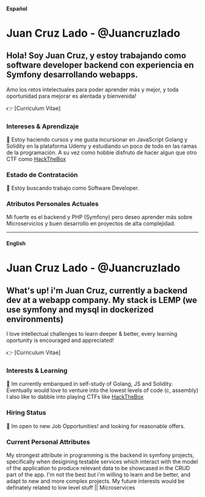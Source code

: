 #### Español

# Juan Cruz Lado - @Juancruzlado

## Hola! Soy Juan Cruz, y estoy trabajando como software developer backend con experiencia en Symfony desarrollando webapps.

Amo los retos intelectuales para poder aprender más y mejor, y toda oportunidad para mejorar es alentada y bienvenida!

:point_right: [Curriculum Vitae]

### Intereses & Aprendizaje

:seedling: Estoy haciendo cursos y me gusta incursionar en JavaScript Golang y Solidity en la plataforma Udemy y estudiando un poco de todo en las ramas de la programación.
A su vez como hobbie disfruto de hacer algun que otro CTF como [HackTheBox](https://www.hackthebox.com)

### Estado de Contratación

:dancers: Estoy buscando trabajo como Software Developer.

### Atributos Personales Actuales

Mi fuerte es el backend y PHP (Symfony) pero deseo aprender más sobre Microservicios y buen desarrollo en proyectos de alta complejidad.



-----------------------------------------------------------------
#### English

# Juan Cruz Lado - @Juancruzlado

## What's up! i'm Juan Cruz, currently a backend dev at a webapp company. My stack is LEMP (we use symfony and mysql in dockerized environments)

I love intellectual challenges to learn deeper & better, every learning oportunity is encouraged and appreciated!

:point_right: [Curriculum Vitae]

### Interests & Learning

:seedling: Im currently embarqued in self-study of Golang, JS and Solidity.
Eventually would love to venture into the lowest levels of code (c, assembly)
I also like to dabble into playing CTFs like [HackTheBox](https://www.hackthebox.com)

### Hiring Status

:dancers: Im open to new Job Opportunities! and looking for reasonable offers.

### Current Personal Attributes 

My strongest attribute in programming is the backend in symfony projects, specifically when desigining testable services which interact with the model of the application to produce relevant data to be showcased in the CRUD part of the app. 
I'm not the best but i'm willing to learn and be better, and adapt to new and more complex projects.
My future interests would be definately related to low level stuff || Microservices 
